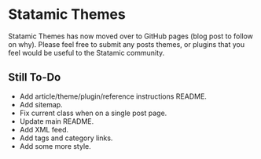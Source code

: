 # Statamic Themes

Statamic Themes has now moved over to GitHub pages (blog post to follow on why). Please feel free to submit any posts themes, or plugins that you feel would be useful to the Statamic community.

## Still To-Do

- Add article/theme/plugin/reference instructions README.
- Add sitemap.
- Fix current class when on a single post page.
- Update main README.
- Add XML feed.
- Add tags and category links.
- Add some more style.
